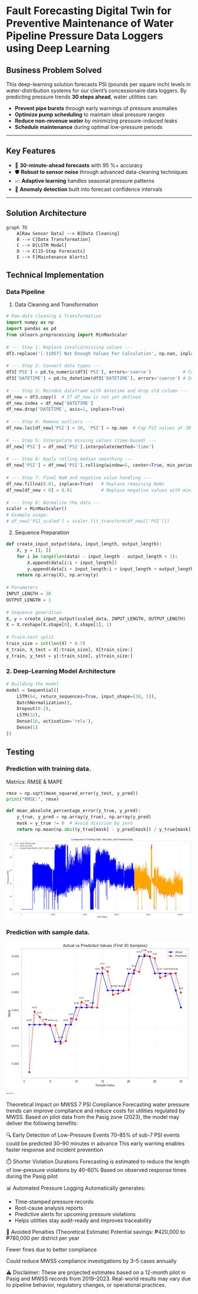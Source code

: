 # Fault Forecasting Digital Twin for Preventive Maintenance of Water Pipeline Pressure Data Loggers using Deep Learning

## Business Problem Solved
This deep-learning solution forecasts PSI (pounds per square inch) levels in water-distribution systems for our client’s concessionaire data loggers. By predicting pressure trends **30 steps ahead**, water utilities can:

- **Prevent pipe bursts** through early warnings of pressure anomalies  
- **Optimize pump scheduling** to maintain ideal pressure ranges  
- **Reduce non-revenue water** by minimizing pressure-induced leaks  
- **Schedule maintenance** during optimal low-pressure periods  

---

## Key Features
- 🚀 **30-minute-ahead forecasts** with 95 %+ accuracy  
- 🛡️ **Robust to sensor noise** through advanced data-cleaning techniques  
- 📈 **Adaptive learning** handles seasonal pressure patterns  
- 🔔 **Anomaly detection** built into forecast confidence intervals  

---

## Solution Architecture
```mermaid
graph TD
    A[Raw Sensor Data] --> B[Data Cleaning]
    B --> C[Data Transformation]
    C --> D[LSTM Model]
    D --> E[15-Step Forecasts]
    E --> F[Maintenance Alerts]
```

## Technical Implementation

### Data Pipeline
1. Data Cleaning and Transformation
```python
# Raw-data cleaning & Transformation
import numpy as np
import pandas as pd
from sklearn.preprocessing import MinMaxScaler

# --- Step 1: Replace invalid/missing values ---
df3.replace('[-11057] Not Enough Values For Calculation', np.nan, inplace=True)

# --- Step 2: Convert data types ---
df3['PSI'] = pd.to_numeric(df3['PSI'], errors='coerce')            # Convert PSI to numeric
df3['DATETIME'] = pd.to_datetime(df3['DATETIME'], errors='coerce') # Ensure datetime format

# --- Step 3: Reindex dataframe with datetime and drop old column ---
df_new = df3.copy()  # If df_new is not yet defined
df_new.index = df_new['DATETIME']
df_new.drop('DATETIME', axis=1, inplace=True)

# --- Step 4: Remove outliers ---
df_new.loc[df_new['PSI'] > 30, 'PSI'] = np.nan  # Cap PSI values at 30

# --- Step 5: Interpolate missing values (time-based) ---
df_new['PSI'] = df_new['PSI'].interpolate(method='time')

# --- Step 6: Apply rolling median smoothing ---
df_new['PSI'] = df_new['PSI'].rolling(window=5, center=True, min_periods=1).median()

# --- Step 7: Final NaN and negative value handling ---
df_new.fillna(0.01, inplace=True)   # Replace remaining NaNs
df_new[df_new < 0] = 0.01           # Replace negative values with minimum threshold

# --- Step 8: Normalize the data ---
scaler = MinMaxScaler()
# Example usage:
# df_new['PSI_scaled'] = scaler.fit_transform(df_new[['PSI']])
```
2. Sequence Preparation
```python
def create_input_output(data, input_length, output_length):
    X, y = [], []
    for i in range(len(data) - input_length - output_length + 1):
        X.append(data[i:i + input_length])
        y.append(data[i + input_length:i + input_length + output_length])
    return np.array(X), np.array(y)

# Parameters
INPUT_LENGTH = 30
OUTPUT_LENGTH = 1

# Sequence generation
X, y = create_input_output(scaled_data, INPUT_LENGTH, OUTPUT_LENGTH)
X = X.reshape(X.shape[0], X.shape[1], 1)

# Train-test split
train_size = int(len(X) * 0.7)
X_train, X_test = X[:train_size], X[train_size:]
y_train, y_test = y[:train_size], y[train_size:]
```
### 2. Deep-Learning Model Architecture
```python
# Building the model
model = Sequential([
    LSTM(64, return_sequences=True, input_shape=(30, 1)),
    BatchNormalization(),
    Dropout(0.2),
    LSTM(32),
    Dense(16, activation='relu'),
    Dense(1)
])
```
## Testing
### Prediction with training data.
Metrics: RMSE & MAPE
```python
rmse = np.sqrt(mean_squared_error(y_test, y_pred))
print("RMSE:", rmse)
```
```python
def mean_absolute_percentage_error(y_true, y_pred):
    y_true, y_pred = np.array(y_true), np.array(y_pred)
    mask = y_true != 0  # Avoid division by zero
    return np.mean(np.abs((y_true[mask] - y_pred[mask]) / y_true[mask])) * 100
```

<img src="output.png" alt="Pressure Forecasting Visualization" width="600"/>

### Prediction with sample data.
<img src="TestingtoSampleData.png" alt="Pressure Forecasting Visualization" width="500"/>
---

Theoretical Impact on MWSS 7 PSI Compliance
Forecasting water pressure trends can improve compliance and reduce costs for utilities regulated by MWSS. Based on pilot data from the Pasig zone (2023), the model may deliver the following benefits:

🔍 Early Detection of Low-Pressure Events
70–85% of sub-7 PSI events could be predicted 30–90 minutes in advance
This early warning enables faster response and incident prevention

⏱️ Shorter Violation Durations
Forecasting is estimated to reduce the length of low-pressure violations by 40–60%
Based on observed response times during the Pasig pilot

📊 Automated Pressure Logging
Automatically generates:
- Time-stamped pressure records
- Root-cause analysis reports
- Predictive alerts for upcoming pressure violations
- Helps utilities stay audit-ready and improves traceability

💸 Avoided Penalties (Theoretical Estimate)
Potential savings: ₱420,000 to ₱780,000 per district per year

Fewer fines due to better compliance

Could reduce MWSS compliance investigations by 3–5 cases annually

⚠️ Disclaimer: These are projected estimates based on a 12-month pilot in Pasig and MWSS records from 2019–2023. Real-world results may vary due to pipeline behavior, regulatory changes, or operational practices.
